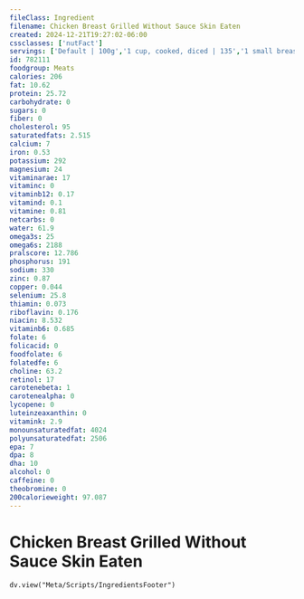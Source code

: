 ```yaml
---
fileClass: Ingredient
filename: Chicken Breast Grilled Without Sauce Skin Eaten
created: 2024-12-21T19:27:02-06:00
cssclasses: ['nutFact']
servings: ['Default | 100g','1 cup, cooked, diced | 135','1 small breast | 110','1 medium breast | 130','1 large breast | 145','1 small or thin slice | 30','1 medium slice | 60','1 large or thick slice | 85','1 oz, cooked | 28']
id: 782111
foodgroup: Meats
calories: 206
fat: 10.62
protein: 25.72
carbohydrate: 0
sugars: 0
fiber: 0
cholesterol: 95
saturatedfats: 2.515
calcium: 7
iron: 0.53
potassium: 292
magnesium: 24
vitaminarae: 17
vitaminc: 0
vitaminb12: 0.17
vitamind: 0.1
vitamine: 0.81
netcarbs: 0
water: 61.9
omega3s: 25
omega6s: 2188
pralscore: 12.786
phosphorus: 191
sodium: 330
zinc: 0.87
copper: 0.044
selenium: 25.8
thiamin: 0.073
riboflavin: 0.176
niacin: 8.532
vitaminb6: 0.685
folate: 6
folicacid: 0
foodfolate: 6
folatedfe: 6
choline: 63.2
retinol: 17
carotenebeta: 1
carotenealpha: 0
lycopene: 0
luteinzeaxanthin: 0
vitamink: 2.9
monounsaturatedfat: 4024
polyunsaturatedfat: 2506
epa: 7
dpa: 8
dha: 10
alcohol: 0
caffeine: 0
theobromine: 0
200calorieweight: 97.087
---
```


# Chicken Breast Grilled Without Sauce Skin Eaten

```dataviewjs
dv.view("Meta/Scripts/IngredientsFooter")
```